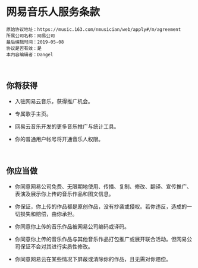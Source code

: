 # 网易音乐人服务条款

```
原始协议地址：https://music.163.com/nmusician/web/apply#/m/agreement
所属公司名称：网易公司
最后编辑时间：2019-05-08
协议是否有效：是
本内容编辑者：Dangel
```

<br />

## 你将获得

- 入驻网易云音乐，获得推广机会。

- 专属歌手主页。

- 网易云音乐开发的更多音乐推广与统计工具。

- 你的普通用户帐号将开通音乐人权限。

<br />

## 你应当做

- 你同意网易公司免费、无限期地使用、传播、复制、修改、翻译、宣传推广、表演及展示你上传的音乐作品和图文信息。

- 你保证，你上传的作品都是原创作品，没有抄袭或侵权。若你违反，造成的一切损失和赔偿，由你承担。

- 你同意你上传的音乐作品被网易公司编码或译码。

- 你同意你上传的音乐作品与其他音乐作品打包推广或展开联合活动。但网易公司保证不会对其进行实质性修改。

- 你同意网易云在某些情况下屏蔽或清除你的作品，且无需对你赔偿。

<br />



<br />
